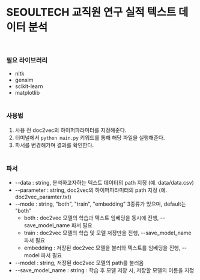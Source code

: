 # SEOULTECH 교직원 연구 실적 텍스트 데이터 분석<br></br>

### 필요 라이브러리
- nltk
- gensim
- scikit-learn
- matplotlib<br></br>

### 사용법
1. 사용 전 doc2vec의 하이퍼파라미터를 지정해준다.
2. 터미널에서 `python main.py` 키워드를 통해 해당 파일을 실행해준다.
3. 파서를 변경해가며 결과를 확인한다. <br></br>

### 파서
- --data : string, 분석하고자하는 텍스트 데이터의 path 지정 (예. data/data.csv)
- --parameter : string, doc2vec의 하이퍼파라미터의 path 지정 (예. doc2vec_paramter.txt)
- --mode : string, "both", "train", "embedding" 3종류가 있으며, default는 "both"
  - both : doc2vec 모델의 학습과 텍스트 임베딩을 동시에 진행, --save_model_name 파서 필요
  - train : doc2vec 모델의 학습 및 모델 저장만을 진행, --save_model_name 파서 필요
  - embedding : 저장된 doc2vec 모델을 불러와 텍스트를 임베딩을 진행, --model 파서 필요 
- --model : string, 저장된 doc2vec 모델의 path를 불러옴 
- --save_model_name : string : 학습 후 모델 저장 시, 저장할 모델의 이름을 지정




